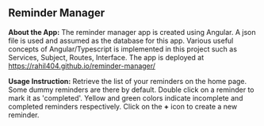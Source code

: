 ## Reminder Manager

**About the App:**
The reminder manager app is created using Angular. A json file is used and assumed as the database for this app. Various useful concepts of Angular/Typescript is implemented in this project such as Services, Subject, Routes, Interface. The app is deployed at https://rahil404.github.io/reminder-manager/

**Usage Instruction:**
Retrieve the list of your reminders on the home page. Some dummy reminders are there by default. Double click on a reminder to mark it as 'completed'. Yellow and green colors indicate incomplete and completed reminders respectively. Click on the **+** icon to create a new reminder.
